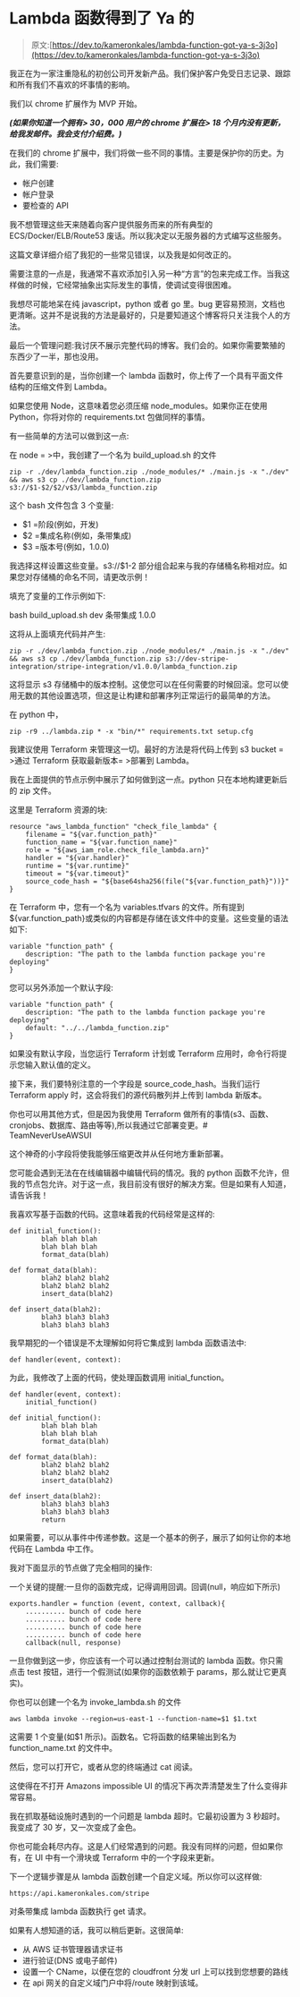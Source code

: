 # Lambda 函数得到了 Ya 的

> 原文:[https://dev.to/kameronkales/lambda-function-got-ya-s-3j3o](https://dev.to/kameronkales/lambda-function-got-ya-s-3j3o)

我正在为一家注重隐私的初创公司开发新产品。我们保护客户免受日志记录、跟踪和所有我们不喜欢的坏事情的影响。

我们以 chrome 扩展作为 MVP 开始。

***(如果你知道一个拥有> 30，000 用户的 chrome 扩展在> 18 个月内没有更新，给我发邮件。我会支付介绍费。)***

在我们的 chrome 扩展中，我们将做一些不同的事情。主要是保护你的历史。为此，我们需要:

*   帐户创建
*   帐户登录
*   要检查的 API

我不想管理这些天来随着向客户提供服务而来的所有典型的 ECS/Docker/ELB/Route53 废话。所以我决定以无服务器的方式编写这些服务。

这篇文章详细介绍了我犯的一些常见错误，以及我是如何改正的。

需要注意的一点是，我通常不喜欢添加引入另一种“方言”的包来完成工作。当我这样做的时候，它经常抽象出实际发生的事情，使调试变得很困难。

我想尽可能地呆在纯 javascript，python 或者 go 里。bug 更容易预测，文档也更清晰。这并不是说我的方法是最好的，只是要知道这个博客将只关注我个人的方法。

最后一个管理问题:我讨厌不展示完整代码的博客。我们会的。如果你需要繁殖的东西少了一半，那也没用。

首先要意识到的是，当你创建一个 lambda 函数时，你上传了一个具有平面文件结构的压缩文件到 Lambda。

如果您使用 Node，这意味着您必须压缩 node_modules。如果你正在使用 Python，你将对你的 requirements.txt 包做同样的事情。

有一些简单的方法可以做到这一点:

在 node = >中，我创建了一个名为 build_upload.sh 的文件

```
zip -r ./dev/lambda_function.zip ./node_modules/* ./main.js -x "./dev" && aws s3 cp ./dev/lambda_function.zip s3://$1-$2/$2/v$3/lambda_function.zip 
```

这个 bash 文件包含 3 个变量:

*   $1 =阶段(例如，开发)
*   $2 =集成名称(例如，条带集成)
*   $3 =版本号(例如，1.0.0)

我选择这样设置这些变量。s3://$1-2 部分组合起来与我的存储桶名称相对应。如果您对存储桶的命名不同，请更改示例！

填充了变量的工作示例如下:

bash build_upload.sh dev 条带集成 1.0.0

这将从上面填充代码并产生:

```
zip -r ./dev/lambda_function.zip ./node_modules/* ./main.js -x "./dev" && aws s3 cp ./dev/lambda_function.zip s3://dev-stripe-integration/stripe-integration/v1.0.0/lambda_function.zip 
```

这将显示 s3 存储桶中的版本控制。这使您可以在任何需要的时候回滚。您可以使用无数的其他设置选项，但这是让构建和部署序列正常运行的最简单的方法。

在 python 中，

```
zip -r9 ../lambda.zip * -x "bin/*" requirements.txt setup.cfg 
```

我建议使用 Terraform 来管理这一切。最好的方法是将代码上传到 s3 bucket = >通过 Terraform 获取最新版本= >部署到 Lambda。

我在上面提供的节点示例中展示了如何做到这一点。python 只在本地构建更新后的 zip 文件。

这里是 Terraform 资源的块:

```
resource "aws_lambda_function" "check_file_lambda" {
    filename = "${var.function_path}"
    function_name = "${var.function_name}"
    role = "${aws_iam_role.check_file_lambda.arn}"
    handler = "${var.handler}"
    runtime = "${var.runtime}"
    timeout = "${var.timeout}"
    source_code_hash = "${base64sha256(file("${var.function_path}"))}"
} 
```

在 Terraform 中，您有一个名为 variables.tfvars 的文件。所有提到${var.function_path}或类似的内容都是存储在该文件中的变量。这些变量的语法如下:

```
variable "function_path" {
    description: "The path to the lambda function package you're deploying"
} 
```

您可以另外添加一个默认字段:

```
variable "function_path" {
    description: "The path to the lambda function package you're deploying"
    default: "../../lambda_function.zip"
} 
```

如果没有默认字段，当您运行 Terraform 计划或 Terraform 应用时，命令行将提示您输入默认值的定义。

接下来，我们要特别注意的一个字段是 source_code_hash。当我们运行 Terraform apply 时，这会将我们的源代码散列并上传到 lambda 新版本。

你也可以用其他方式，但是因为我使用 Terraform 做所有的事情(s3、函数、cronjobs、数据库、路由等等),所以我通过它部署变更。# TeamNeverUseAWSUI

这个神奇的小字段将使我能够压缩更改并从任何地方重新部署。

您可能会遇到无法在在线编辑器中编辑代码的情况。我的 python 函数不允许，但我的节点包允许。对于这一点，我目前没有很好的解决方案。但是如果有人知道，请告诉我！

我喜欢写基于函数的代码。这意味着我的代码经常是这样的:

```
def initial_function():
        blah blah blah 
        blah blah blah 
        format_data(blah)

def format_data(blah):
        blah2 blah2 blah2
        blah2 blah2 blah2
        insert_data(blah2)

def insert_data(blah2):
        blah3 blah3 blah3 
        blah3 blah3 blah3 
```

我早期犯的一个错误是不太理解如何将它集成到 lambda 函数语法中:

```
def handler(event, context): 
```

为此，我修改了上面的代码，使处理函数调用 initial_function。

```
def handler(event, context):
    initial_function()

def initial_function():
        blah blah blah 
        blah blah blah 
        format_data(blah)

def format_data(blah):
        blah2 blah2 blah2
        blah2 blah2 blah2
        insert_data(blah2)

def insert_data(blah2):
        blah3 blah3 blah3 
        blah3 blah3 blah3
        return 
```

如果需要，可以从事件中传递参数。这是一个基本的例子，展示了如何让你的本地代码在 Lambda 中工作。

我对下面显示的节点做了完全相同的操作:

一个关键的提醒:一旦你的函数完成，记得调用回调。回调(null，响应如下所示)

```
exports.handler = function (event, context, callback){
    .......... bunch of code here 
    .......... bunch of code here
    .......... bunch of code here
    .......... bunch of code here
    callback(null, response) 
```

一旦你做到这一步，你应该有一个可以通过控制台测试的 lambda 函数。你只需点击 test 按钮，进行一个假测试(如果你的函数依赖于 params，那么就让它更真实)。

你也可以创建一个名为 invoke_lambda.sh
的文件

```
aws lambda invoke --region=us-east-1 --function-name=$1 $1.txt 
```

这需要 1 个变量(如$1 所示)。函数名。它将函数的结果输出到名为 function_name.txt 的文件中。

然后，您可以打开它，或者从您的终端通过 cat 阅读。

这使得在不打开 Amazons impossible UI 的情况下再次弄清楚发生了什么变得非常容易。

我在抓取基础设施时遇到的一个问题是 lambda 超时。它最初设置为 3 秒超时。我变成了 30 岁，又一次变成了金色。

你也可能会耗尽内存。这是人们经常遇到的问题。我没有同样的问题，但如果你有，在 UI 中有一个滑块或 Terraform 中的一个字段来更新。

下一个逻辑步骤是从 lambda 函数创建一个自定义域。所以你可以这样做:

```
https://api.kameronkales.com/stripe 
```

对条带集成 lambda 函数执行 get 请求。

如果有人想知道的话，我可以稍后更新。这很简单:

*   从 AWS 证书管理器请求证书
*   进行验证(DNS 或电子邮件)
*   设置一个 CName，以便在您的 cloudfront 分发 url 上可以找到您想要的路线
*   在 api 网关的自定义域门户中将/route 映射到该域。